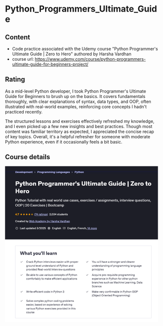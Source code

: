 # Python_Programmers_Ultimate_Guide
## Content
* Code practice associated with the Udemy course "Python Programmer's Ultimate Guide | Zero to Hero" authored by Harsha Vardhan
* course url: https://www.udemy.com/course/python-programmers-ultimate-guide-for-beginners-project/

## Rating
As a mid-level Python developer, I took Python Programmer's Ultimate Guide for Beginners to brush up on the basics. It covers fundamentals thoroughly, with clear explanations of syntax, data types, and OOP, often illustrated with real-world examples, reinforcing core concepts I hadn't practiced recently.

The structured lessons and exercises effectively refreshed my knowledge, and I even picked up a few new insights and best practices. Though most content was familiar territory as expected, I appreciated the concise recap of key topics. Overall, it's a helpful refresher for someone with moderate Python experience, even if it occasionally feels a bit basic.

## Course details
 <img src="20250407_160743_BEw.png" alt="Course Screenshot" width="700">

 
